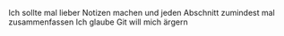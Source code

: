 Ich sollte mal lieber Notizen machen und jeden Abschnitt zumindest mal zusammenfassen
Ich glaube Git will mich ärgern